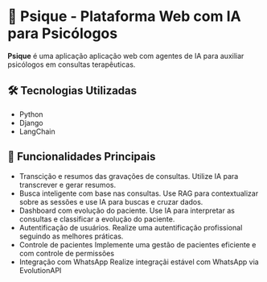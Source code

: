 # 🧠 Psique - Plataforma Web com IA para Psicólogos

**Psique** é uma aplicação aplicação web com agentes de IA para auxiliar psicólogos em consultas terapêuticas.

## 🛠️ Tecnologias Utilizadas
- Python
- Django
- LangChain

## 🚀 Funcionalidades Principais

- Transcição e resumos das gravações de consultas.
Utilize IA para transcrever e gerar resumos.
- Busca inteligente com base nas consultas.
Use RAG para contextualizar sobre as sessões e use IA para buscas e cruzar dados.
- Dashboard com evolução do paciente.
Use IA para interpretar as consultas e classificar a evolução do paciente.
- Autentificação de usuários.
Realize uma autentificação profissional seguindo as melhores práticas.
- Controle de pacientes
Implemente uma gestão de pacientes eficiente e com controle de permissões
- Integração com WhatsApp
Realize integraçãi estável com WhatsApp via EvolutionAPI
